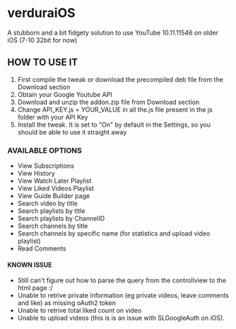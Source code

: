# verduraiOS
A stubborn and a bit fidgety solution to use YouTube 10.11.11546 on older iOS (7-10 32bit for now)

## HOW TO USE IT
1. First compile the tweak or download the precompiled deb file from the Download section
2. Obtain your Google Youtube API
3. Download and unzip the addon.zip file from Download section
4. Change API_KEY.js = YOUR_VALUE in all the.js file present in the js folder with your API Key
5. Install the tweak. It is set to "On" by default in the Settings, so you should be able to use it straight away

### AVAILABLE OPTIONS
- View Subscriptions
- View History
- View Watch Later Playlist
- View Liked Videos Playlist
- View Guide Builder page
- Search video by title
- Search playlists by title
- Search playlists by ChannelID
- Search channels by title
- Search channels by specific name (for statistics and upload video playlist)
- Read Comments

#### KNOWN ISSUE
- Still can't figure out how to parse the query from the controllview to the html page :/
- Unable to retrive private information (eg private videos, leave comments and like) as missing oAuth2 token
- Unable to retrive total liked count on video
- Unable to upload videos (this is is an issue with SLGoogleAuth on iOS).
